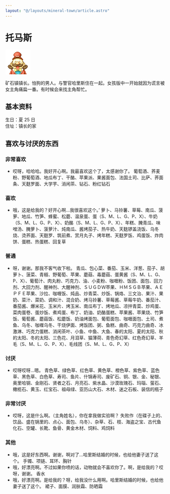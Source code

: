 ```yaml
---
layout: "@/layouts/mineral-town/article.astro"
---
```


# 托马斯

![托马斯](_托马斯.png)

矿石镇镇长。怕狗的男人。与警官哈里斯住在一起。女孩版中一开始就因为谎言被女主角痛扁一番。有时候会来找主角帮忙。

## 基本资料

生日：夏 25 日  
住址：镇长的家

## 喜欢与讨厌的东西

### 非常喜欢

- 哎呀，哈哈哈。我好开心啊。我最喜欢这个了，太感谢你了。 葡萄酒、荞麦粉、野葡萄酒、地瓜布丁、干酪、苹果派、果酱面包、法国土司、比萨、荞面条、天麸罗面、大学芋、消闲茶、钻石、粉红钻石

### 喜欢

- 哦，这是给我的？好开心啊…我很喜欢这个。’
  萝卜、马铃薯、草莓、南瓜、菠萝、地瓜、竹笋、蜂蜜、松蘑、温泉蛋、蛋（S、M、L、G、P、X）、牛奶（S、M、L、G、P、X）、奶酪（S、M、L、G、P、X）、年糕、腌青瓜、味噌汤、腌萝卜、菠萝汁、炖南瓜、酱烤茄子、热牛奶、天麸锣盖浇饭、乌冬烧、烫荞面、天麸罗、筑前煮、赏月丸子、烤年糕、天麸罗饭、鸡蛋饭、炸肉饼、蛋糕、热蛋糕、回复草

### 普通

- 呀，谢谢。那我不客气收下啦。
  青瓜、包心菜、番茄、玉米、洋葱、茄子、胡萝卜、菠菜、青椒、野葡萄、苹果、蘑菇、毒蘑菇、蛋黄酱（S、M、L、G、P、X）、葡萄汁、肉丸粉、巧克力、油、小麦粉、咖喱粉、饭团、面包、回力剂、大回力剂、醒神剂、大醒神剂、ＳＵＧＤＷ苹果、ＨＭＳＧＢ苹果、ＡＥＰＦＥ苹果、沙拉、咖喱饭、炖品、炒青菜、炒饭、锅烙、三文治、果汁、果奶、菜汁、菜奶、调和汁、混合奶、烤马铃薯、草莓酱、草莓牛奶、番茄汁、番茄酱、爆米花、玉米片、烤玉米、南瓜布丁、烤地瓜、凉拌青菜、炒鸡蛋、菜肉蛋卷、蛋炒饭、煮鸡蛋、布丁、奶油、奶酪蛋糕、苹果酱、苹果烧、竹笋饭、葡萄酱、蘑菇饭、松蘑饭、奶油烤面包、葡萄面包、咖喱面包、土司、煮鱼、乌冬、咖喱乌冬、干烧伊面、烤饭团、粥、鱼糕、曲奇、巧克力曲奇、冰激淋、巧克力蛋糕、消闲茶叶、小鱼、中鱼、大鱼、春的太阳、夏的太阳、秋的太阳、冬的太阳、三色花、月泪草、猫薄荷、青色奇幻草、红色奇幻草、羊毛（S、M、L、G、P、X）、毛线团（S、M、L、G、P、X）

### 讨厌

- 哎呀哎呀…嗯。
  青色草、绿色草、红色草、黄色草、橙色草、紫色草、蓝色草、黑色草、白色草、寿司、鱼片、什锦寿司、废矿石、铜、银、金、秘银、奥里哈钢、金刚石、贤者之石、月亮石、紫水晶、沙漠玫瑰石、玛瑙、萤石、橄榄石、黄玉、红宝石、祖母绿、亚历山大石、木材、迷之石板、装信的瓶子

### 非常讨厌

- 哎呀，这是什么啊。（主角姓名），你在拿我做实验啊？ 失败作（在碟子上的、饮品、盛在锅里的、点心、面包、乌冬）、杂草、石、枝、海盗之宝、古代鱼化石、空罐、长靴、鱼骨、黄金木材、饲料、鸡饲料

### 其他

- 哦，这是好东西啊。谢谢，啊对了…哈里斯结婚的时候，也给他妻子送了这个。 手镯、项链、耳环、胸针
- 哦，好漂亮啊。不过如果你喷的话，动物就会不喜欢你了。啊，是给我的？哎呀，谢谢。 香水
- 哦，好漂亮啊。是给我的？呀，给我没什么用啊。哈里斯结婚的时候，也给他妻子送了这个。 裙子、面膜、润肤霜、防晒霜

